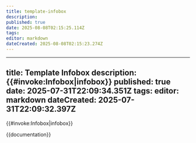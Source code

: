```yaml
---
title: template-infobox
description: 
published: true
date: 2025-08-08T02:15:25.114Z
tags: 
editor: markdown
dateCreated: 2025-08-08T02:15:23.274Z
---
```


---
title: Template Infobox
description: {{#invoke:Infobox|infobox}}
published: true
date: 2025-07-31T22:09:34.351Z
tags: 
editor: markdown
dateCreated: 2025-07-31T22:09:32.397Z
---

{{#invoke:Infobox|infobox}}

{{documentation}}